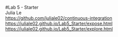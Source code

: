 #Lab 5 - Starter<br>
Julia Le<br>
https://github.com/juliale02/continuous-integration<br>
https://juliale02.github.io/Lab5_Starter/expose.html<br>
https://juliale02.github.io/Lab5_Starter/explore.html<br>


